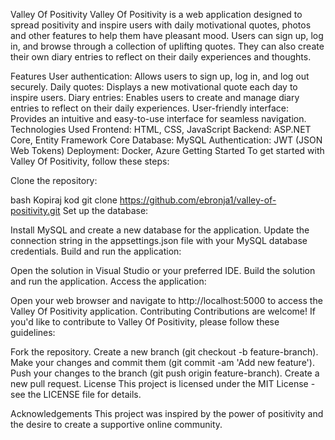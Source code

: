 Valley Of Positivity
Valley Of Positivity is a web application designed to spread positivity and inspire users with daily motivational quotes, photos and other features to help them have pleasant mood. Users can sign up, log in, and browse through a collection of uplifting quotes. They can also create their own diary entries to reflect on their daily experiences and thoughts.

Features
User authentication: Allows users to sign up, log in, and log out securely.
Daily quotes: Displays a new motivational quote each day to inspire users.
Diary entries: Enables users to create and manage diary entries to reflect on their daily experiences.
User-friendly interface: Provides an intuitive and easy-to-use interface for seamless navigation.
Technologies Used
Frontend: HTML, CSS, JavaScript
Backend: ASP.NET Core, Entity Framework Core
Database: MySQL
Authentication: JWT (JSON Web Tokens)
Deployment: Docker, Azure
Getting Started
To get started with Valley Of Positivity, follow these steps:

Clone the repository:

bash
Kopiraj kod
git clone https://github.com/ebronja1/valley-of-positivity.git
Set up the database:

Install MySQL and create a new database for the application.
Update the connection string in the appsettings.json file with your MySQL database credentials.
Build and run the application:

Open the solution in Visual Studio or your preferred IDE.
Build the solution and run the application.
Access the application:

Open your web browser and navigate to http://localhost:5000 to access the Valley Of Positivity application.
Contributing
Contributions are welcome! If you'd like to contribute to Valley Of Positivity, please follow these guidelines:

Fork the repository.
Create a new branch (git checkout -b feature-branch).
Make your changes and commit them (git commit -am 'Add new feature').
Push your changes to the branch (git push origin feature-branch).
Create a new pull request.
License
This project is licensed under the MIT License - see the LICENSE file for details.

Acknowledgements
This project was inspired by the power of positivity and the desire to create a supportive online community.
